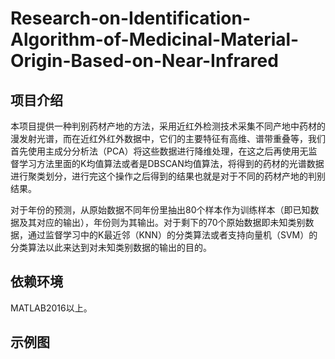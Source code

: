 # Research-on-Identification-Algorithm-of-Medicinal-Material-Origin-Based-on-Near-Infrared
## 项目介绍
本项目提供一种判别药材产地的方法，采用近红外检测技术采集不同产地中药材的漫发射光谱，而在近红外红外数据中，它们的主要特征有高维、谱带重叠等，我们首先使用主成分分析法（PCA）将这些数据进行降维处理，在这之后再使用无监督学习方法里面的K均值算法或者是DBSCAN均值算法，将得到的药材的光谱数据进行聚类划分，进行完这个操作之后得到的结果也就是对于不同的药材产地的判别结果。    

对于年份的预测，从原始数据不同年份里抽出80个样本作为训练样本（即已知数据及其对应的输出），年份则为其输出。对于剩下的70个原始数据即未知类别数据，通过监督学习中的K最近邻（KNN）的分类算法或者支持向量机（SVM）的分类算法以此来达到对未知类别数据的输出的目的。
## 依赖环境
MATLAB2016以上。
## 示例图
